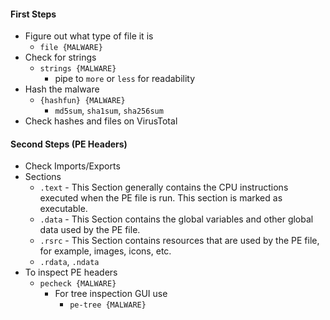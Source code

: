 
#### First Steps
- Figure out what type of file it is
	- `file {MALWARE}`
- Check for strings
	- `strings {MALWARE}`
		- pipe to `more` or `less` for readability
- Hash the malware
	- `{hashfun} {MALWARE}`
		- `md5sum`, `sha1sum`, `sha256sum`
- Check hashes and files on VirusTotal

#### Second Steps (PE Headers)
- Check Imports/Exports
- Sections
	- `.text` - This Section generally contains the CPU instructions executed when the PE file is run. This section is marked as executable.
	- `.data` - This Section contains the global variables and other global data used by the PE file.
	- `.rsrc` - This Section contains resources that are used by the PE file, for example, images, icons, etc.
	- `.rdata`, `.ndata`
- To inspect PE headers
	- `pecheck {MALWARE}`
		- For tree inspection GUI use
			- `pe-tree {MALWARE}`
